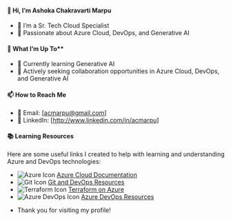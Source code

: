#### 👋 Hi, I’m Ashoka Chakravarti Marpu

* 🌟 I’m a Sr. Tech Cloud Specialist
* 🚀 Passionate about Azure Cloud, DevOps, and Generative AI

#### 👀 What I’m Up To**
* 🧠 Currently learning Generative AI
* 💼 Actively seeking collaboration opportunities in Azure Cloud, DevOps, and Generative AI
  
#### 📫 How to Reach Me
* 📧 Email: [acmarpu@gmail.com]
* 💼 LinkedIn: [http://www.linkedin.com/in/acmarpu]

#### 📚 Learning Resources

Here are some useful links I created to help with learning and understanding Azure and DevOps technologies:

- <img src="https://img.icons8.com/color/20/000000/azure-1.png" alt="Azure Icon" />  [Azure Cloud Documentation](https://github.com/acmarpu/01-Azure-Document)  
- <img src="https://img.icons8.com/color/20/000000/git.png" alt="Git Icon" />  [Git and DevOps Resources](https://github.com/acmarpu/02-Git)  
- <img src="https://img.icons8.com/color/20/000000/terraform.png" alt="Terraform Icon" />  [Terraform on Azure](https://github.com/acmarpu/03-terraform-on-azure)  
- <img src="https://img.icons8.com/color/20/000000/azure-devops.png" alt="Azure DevOps Icon" />  [Azure DevOps Resources](https://github.com/acmarpu/04-azure-devops-pipelines-docs)

  
* Thank you for visiting my profile!

